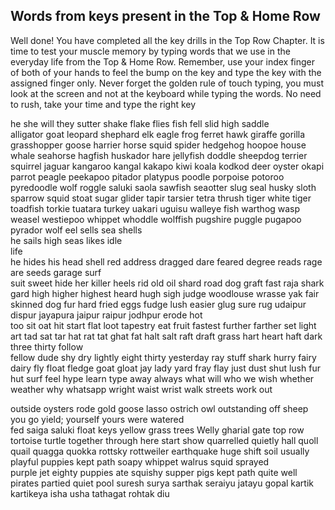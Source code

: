 

 ## Words from keys present in the Top & Home Row

Well done! You have completed all the key drills in the Top Row Chapter. 
It is time to test your muscle memory by typing words that we use in the everyday life from the Top & Home Row. 
Remember, use your index finger of both of your hands to feel the bump on the key and type the key with the assigned finger only.
Never forget the golden rule of touch typing, you must look at the screen and not at the keyboard while typing the words. No need to rush, take your time and type the right key


he 
she 
will
they
sutter 
shake 
flake 
flies 
fish 
fell 
slid 
 high 
saddle  
alligator
goat
leopard
shephard
elk 
eagle
frog
ferret
hawk
giraffe
gorilla
grasshopper
goose
harrier
horse
squid
spider
hedgehog
hoopoe
house
whale
seahorse
hagfish
huskador
hare
jellyfish
doddle
sheepdog
terrier
squirrel
jaguar
kangaroo
kangal
kakapo
kiwi
koala
kodkod
deer
oyster
okapi
parrot
peagle
peekapoo
pitador
platypus
poodle
porpoise
potoroo
pyredoodle
wolf
roggle
saluki
saola
sawfish
seaotter
slug
seal
husky
sloth
sparrow
squid
stoat
sugar glider
tapir
tarsier
tetra
thrush
tiger
white tiger
toadfish
torkie
tuatara
turkey
uakari
uguisu
walleye fish
warthog
wasp
weasel
westiepoo
whippet
whoddle
wolffish
pugshire
puggle
pugapoo
pyrador
wolf eel
sells 
sea 
shells  
he 
sails 
high 
seas 
 likes 
idle  
life  
he 
hides 
his 
head 
shell 
 red address
 dragged 
dare 
feared 
degree 
reads 
rage
  are
 seeds 
 garage 
surf  
suit
  sweet 
hide 
her
  killer
 heels 
rid 
 old 
oil 
shard 
road 
dog 
graft 
fast
 raja 
shark 
gard 
high 
higher
highest
 heard 
 hugh 
sigh 
judge
woodlouse
wrasse
yak
fair 
skinned 
dog 
fur
hard 
fried 
eggs
fudge 
 lush 
easier 
glug
 sure
 rug
udaipur 
dispur 
jayapura 
jaipur 
raipur 
jodhpur 
erode
hot  
too 
 sit 
 oat 
 hit 
start 
flat 
loot 
tapestry 
eat 
fruit 
fastest 
further 
farther 
set 
light
art 
tad 
sat 
tar
 hat 
rat 
tat 
ghat 
fat 
halt 
salt 
raft 
draft 
grass 
hart 
heart 
haft 
dark
three 
thirty
follow  
fellow
 dude
shy 
dry 
lightly 
eight 
thirty 
yesterday 
ray 
stuff 
shark 
hurry 
fairy 
dairy 
fly 
float 
fledge 
goat 
gloat 
jay
lady
yard 
fray 
flay 
just 
dust 
shut 
lush 
fur 
hut 
surf
feel
hype 
learn
 type
away
always 
what 
will 
who
we 
wish 
whether 
weather 
why 
whatsapp 
wright 
waist 
wrist 
walk 
streets 
work 
out

outside 
oysters 
rode 
gold 
goose
lasso 
ostrich 
owl 
outstanding
off 
sheep
you 
go 
yield;
yourself 
yours
were 
watered  
fed
saiga
saluki
float 
 keys
yellow 
grass
trees
Welly
gharial
gate
 top 
row 
 tortoise
turtle
together 
through 
here
start
show
quarrelled 
quietly 
hall
quoll
quail
quagga
quokka
rottsky
rottweiler
earthquake
 huge 
shift
 soil 
usually 
playful 
puppies 
kept 
path
 soapy 
whippet
walrus
squid 
sprayed  
purple 
jet
eighty 
puppies 
ate 
squishy 
supper
 pigs
 kept 
path 
quite 
well
pirates 
partied 
quiet 
pool
suresh
 surya 
sarthak 
seraiyu 
jatayu 
gopal 
kartik
 kartikeya
 isha
 usha 
tathagat
 rohtak 
diu
